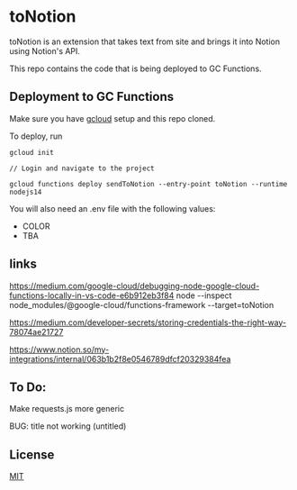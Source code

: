 # toNotion

toNotion is an extension that takes text from site and brings it into Notion using Notion's API.

This repo contains the code that is being deployed to GC Functions.


## Deployment to GC Functions

Make sure you have [gcloud](https://cloud.google.com/sdk/docs) setup and this repo cloned.

To deploy, run 

```
gcloud init

// Login and navigate to the project

gcloud functions deploy sendToNotion --entry-point toNotion --runtime nodejs14
```

You will also need an .env file with the following values:
- COLOR
- TBA

## links

https://medium.com/google-cloud/debugging-node-google-cloud-functions-locally-in-vs-code-e6b912eb3f84
node --inspect node_modules/@google-cloud/functions-framework --target=toNotion

https://medium.com/developer-secrets/storing-credentials-the-right-way-78074ae21727

https://www.notion.so/my-integrations/internal/063b1b2f8e0546789dfcf20329384fea


## To Do:

Make requests.js more generic

BUG: title not working (untitled)

## License
[MIT](https://choosealicense.com/licenses/mit/)

